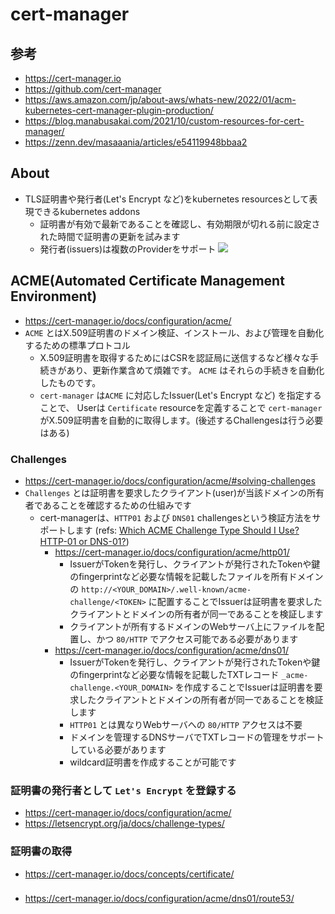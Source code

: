 # cert-manager

## 参考

- https://cert-manager.io
- https://github.com/cert-manager
- https://aws.amazon.com/jp/about-aws/whats-new/2022/01/acm-kubernetes-cert-manager-plugin-production/
- https://blog.manabusakai.com/2021/10/custom-resources-for-cert-manager/
- https://zenn.dev/masaaania/articles/e54119948bbaa2

## About

- TLS証明書や発行者(Let's Encrypt など)をkubernetes resourcesとして表現できるkubernetes addons
    - 証明書が有効で最新であることを確認し、有効期限が切れる前に設定された時間で証明書の更新を試みます
    - 発行者(issuers)は複数のProviderをサポート
        ![](https://cert-manager.io/images/high-level-overview.svg)

## ACME(Automated Certificate Management Environment)

- https://cert-manager.io/docs/configuration/acme/
- `ACME` とはX.509証明書のドメイン検証、インストール、および管理を自動化するための標準プロトコル
    - X.509証明書を取得するためにはCSRを認証局に送信するなど様々な手続きがあり、更新作業含めて煩雑です。
      `ACME` はそれらの手続きを自動化したものです。
    - `cert-manager` は`ACME` に対応したIssuer(Let's Encrypt など) を指定することで、
      Userは `Certificate` resourceを定義することで `cert-manager` がX.509証明書を自動的に取得します。(後述するChallengesは行う必要はある)

### Challenges

- https://cert-manager.io/docs/configuration/acme/#solving-challenges
- `Challenges` とは証明書を要求したクライアント(user)が当該ドメインの所有者であることを確認するための仕組みです
    - cert-managerは、`HTTP01` および `DNS01` challengesという検証方法をサポートします (refs: [Which ACME Challenge Type Should I Use? HTTP-01 or DNS-01?](https://www.ssl.com/faqs/which-acme-challenge-type-should-i-use-http-01-or-dns-01/))
        - https://cert-manager.io/docs/configuration/acme/http01/
            - IssuerがTokenを発行し、クライアントが発行されたTokenや鍵のfingerprintなど必要な情報を記載したファイルを所有ドメインの `http://<YOUR_DOMAIN>/.well-known/acme-challenge/<TOKEN>` に配置することでIssuerは証明書を要求したクライアントとドメインの所有者が同一であることを検証します
            - クライアントが所有するドメインのWebサーバ上にファイルを配置し、かつ `80/HTTP` でアクセス可能である必要があります
        - https://cert-manager.io/docs/configuration/acme/dns01/
            - IssuerがTokenを発行し、クライアントが発行されたTokenや鍵のfingerprintなど必要な情報を記載したTXTレコード `_acme-challenge.<YOUR_DOMAIN>` を作成することでIssuerは証明書を要求したクライアントとドメインの所有者が同一であることを検証します
            - `HTTP01` とは異なりWebサーバへの `80/HTTP` アクセスは不要
            - ドメインを管理するDNSサーバでTXTレコードの管理をサポートしている必要があります
            - wildcard証明書を作成することが可能です



### 証明書の発行者として `Let's Encrypt` を登録する

- https://cert-manager.io/docs/configuration/acme/
- https://letsencrypt.org/ja/docs/challenge-types/

### 証明書の取得

- https://cert-manager.io/docs/concepts/certificate/


### 
- https://cert-manager.io/docs/configuration/acme/dns01/route53/

